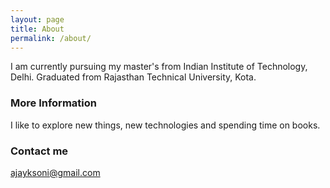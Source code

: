 ```yaml
---
layout: page
title: About
permalink: /about/
---
```


I am currently pursuing my master's from Indian Institute of Technology, Delhi.
Graduated from Rajasthan Technical University, Kota.



### More Information

I like to explore new things, new technologies and spending time on books.

### Contact me

[ajayksoni@gmail.com](mailto:ajayksoni198@gmail.com)
